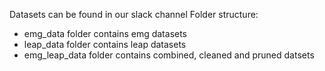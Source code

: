 Datasets can be found in our slack channel
Folder structure:
* emg_data folder contains emg datasets
* leap_data folder contains leap datasets
* emg_leap_data folder contains combined, cleaned and pruned datsets
